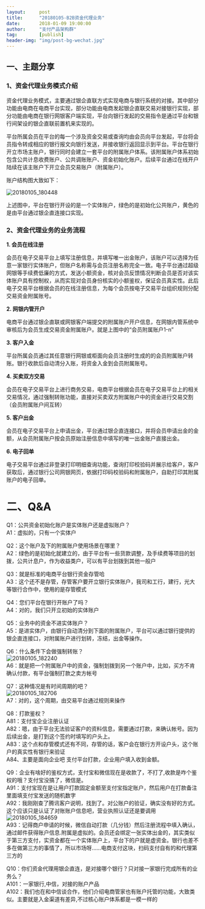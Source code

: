 ```yaml
---                           
layout:     post                                                
title:      "20180105-B2B资金代理业务"                                                                               
date:       2018-01-09 19:00:00                                                                               
author:     "支付产品架构群"                                          
tag:		[publish]                                    
header-img: "img/post-bg-wechat.jpg"                                         
---
```


## 一、主题分享

### 1、资金代理业务模式介绍

资金代理业务模式，主要通过银企直联方式实现电商与银行系统的对接。其中部分功能由电商在电商平台实现，部分功能由电商发起银企直联交易对接银行实现，部分功能由电商在银行网银客户端实现，平台向银行发起的交易指令是通过平台和银行间架设的银企直联前置机来实现的。   

平台所属会员在平台的每一个涉及资金交易或查询均由会员向平台发起，平台将会员指令转成相应的银行报文向银行发送，并接收银行返回显示到平台。平台在银行开立市场主账户，银行同时会建立一套平台的附属账户体系。该附属账户体系初始包含公共计息收费账户、公共调账账户、资金初始化账户。后续平台通过在线开户陆续在该主账户下开立会员交易账户（附属账户）。

账户结构图大致如下：

![20180105_180448](http://static.cocolian.org/img/20180105_180448.png)

上述图中，平台在银行开设的是一个实体账户，绿色的是初始化公共账户，黄色的是由平台通过银企直连接口实现。

### 2、资金代理业务的业务流程

**1. 会员在线注册**  

会员在电子交易平台上填写注册信息，并填写唯一出金账户，该账户可以选择为任意一家银行实体账户，但账户名称需与会员注册名称完全一致。电子平台通过超级网银等手续费低廉的方式，发送小额资金，核对会员反馈情况判断会员是否对该实体账户具有控制权，从而实现对会员身份核实的小额鉴权，保证会员真实性。此后电子交易平台根据会员的在线注册信息，为每个会员按电子交易平台组织规则分配交易资金附属账号。

**2. 网银内管开户**  

电商平台通过银企直联或网银客户端提交的附属账户开户信息，在网银内管系统中审核后为会员生成交易资金附属账户。就是上图中的“会员附属账户1-n”

**3. 客户入金**  

平台所属会员通过其任意银行网银或柜面向会员注册时生成的的会员附属账户转账。银行收款后自动清分入账，将资金入金到会员附属账号。

**4. 买卖双方交易**  

会员在电子交易平台上进行商务交易，电商平台根据会员在电子交易平台上的相关交易情况，通过强制转账功能，直接对买卖双方附属账户中的资金进行交易交割（会员附属账户间互转）

**5. 客户出金**  

会员在电子交易平台上申请出金，平台通过银企直连接口，并将会员申请出金的金额，从会员附属账户按会员原始注册信息中填写的唯一出金账户直接出金。

**6. 电子回单**  

电子交易平台通过非登录打印明细查询功能，查询打印校验码并展示给客户，客户获取后，通过银行公司网银网页，依据打印码校验码和附属账户，自助打印其附属账户的电子回单。

# 二、Q&A

Q1：公共资金初始化账户是实体账户还是虚拟账户？  
A1：虚拟的，只有一个实体户

Q2：这个账户及下的附属账户使用场景在哪里？  
A2：绿色的是初始化就建立的，由于平台有一些货款调整，及手续费等项目的划拨，公共计息户，作为收益类户，可以有平台划拨到其他一般户

Q3：就是标准的电商平台银行资金存管哈  
A3：这个还不是存管，存管客户要开立银行实体账户，我司和工行，建行，光大等银行合作中，使用的是存管模式

Q4：您们平台在银行开账户了吗？  
A4：对的，我们只开立初始的实体账户

Q5：业务中的资金不进实体账户？  
A5：是进实体户，由银行自动清分到下面的附属账户，平台可以通过银行提供的银企直连接口，对附属账户进行划转，冻结，出金等操作。

Q6：什么条件下会做强制转账？  
![20180105_182240](http://static.cocolian.org/img/20180105_182240.png)   
A6：就是把一个附属账户中的资金，强制划拨到另一个账户中，比如，买方不肯确认付款，有平台强制打款之卖方帐号

Q7：这种情况是有时间周期的吧？  
![20180105_182706](http://static.cocolian.org/img/20180105_182706.png)   
A7：对的，这个周期，由交易平台通过规则来操作

Q8：打款鉴权？  
A81：支付宝企业注册认证  
A82：嗯，由于平台无法验证客户的资料信息，需要通过打款，来确认帐号。因为后续出金，是打到这个签约时填写的户头上。  
A83：这个点和存管模式还有不同，存管的话，客户会在银行方开设户头，这个账户的真实性有银行来验证  
A84、主要是面向企业吧 支付平台打款，企业用户填入收到金额。

Q9：企业有啥好的鉴权方式，支付宝和微信现在是收款了，不打了,收款是咋个鉴权的哦？支付宝没搞了，微信是。  
A91：支付宝现在是让用户打款固定金额至支付宝指定账户，然后用户在打款备注里面填支付宝发送的随机数字  
A92：我刚刚查了腾讯客户说明，找到了。对公账户的验证，确实没有好的方式。这个应该只是认证了对账账户信息吧，营业执照认证还是要调用![20180105_184659](http://static.cocolian.org/img/20180105_184659.png)   
A93：记得商户申请的时候，微信自动打款（几分钱）然后注册流程中填入确认，通过邮件获得账户信息.附属是虚拟的。会员还会绑定一张实体出金的，其实类似于第三方支付，实资金都在一个实体账户上，平台下的户就是虚资金。银行也差不多在做第三方的事情了，所以市场呀……电商支付这块，扫码支付自有的和代理第三方的

Q10：你们资金代理用银企直连，是对接哪个银行？只对接一家银行完成所有的业务么？  
A101：一家银行,中信，对接的账户产品  
A102：我们也在和中信谈合作，他们介绍电商管家也有账户托管的功能，大致类似。主要就是入金渠道有差异,不过核心账户体系都是一模一样的
